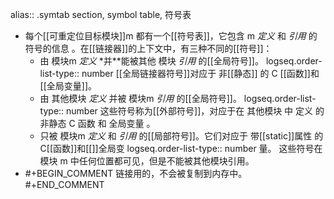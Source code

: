 alias:: .symtab section, symbol table, 符号表

- 每个[[可重定位目标模块]]m 都有一个[[符号表]]，它包含 m *定义* 和 *引用* 的符号的信息 。在[[链接器]]的上下文中，有三种不同的[[符号]]：
	- 由 模块m *定义* *并**能被其他 模块 *引用* 的[[全局符号]]。
	  logseq.order-list-type:: number
	  [[全局链接器符号]]对应于 非[[静态]] 的 C [[函数]]和[[全局变量]]。
	- 由 其他模块 *定义* 并被 模块m *引用* 的[[全局符号]]。
	  logseq.order-list-type:: number
	  这些符号称为[[外部符号]]，对应于在 其他模块 中 定义 的 非静态 C 函数 和 全局变量 。
	- 只被 模块m *定义* 和 *引用* 的[[局部符号]]。它们对应于 带[[static]]属性 的 C[[函数]]和[[]]全局变
	  logseq.order-list-type:: number
	  量。
	  这些符号在模块 m 中任何位置都可见，但是不能被其他模块引用。
- #+BEGIN_COMMENT
  链接用的，不会被复制到内存中。
  #+END_COMMENT